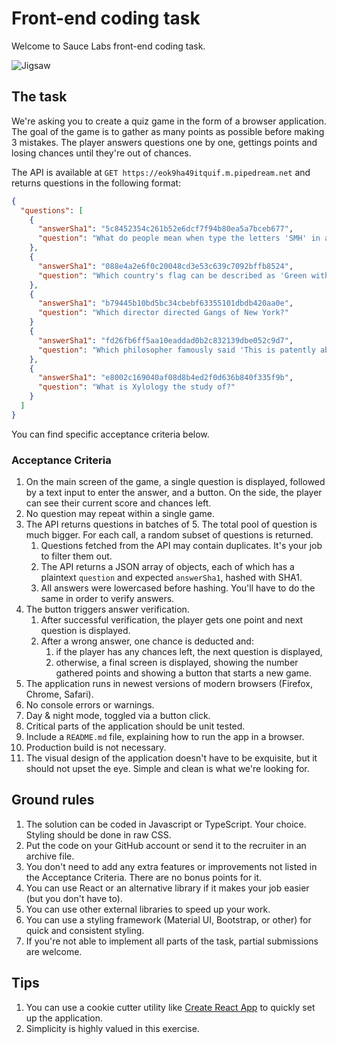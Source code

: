 # Front-end coding task
Welcome to Sauce Labs front-end coding task.

![Jigsaw](https://i.pinimg.com/474x/5b/a8/3d/5ba83d0d5c438ae9a081631541ffe4f1.jpg)

## The task
We're asking you to create a quiz game in the form of a browser application.
The goal of the game is to gather as many points as possible before making 3 mistakes.
The player answers questions one by one, gettings points and losing chances until they're out of chances.

The API is available at `GET https://eok9ha49itquif.m.pipedream.net` and returns questions in the following format:
```json
{
  "questions": [
    {
      "answerSha1": "5c8452354c261b52e6dcf7f94b80ea5a7bceb677",
      "question": "What do people mean when type the letters 'SMH' in a message on the internet?"
    },
    {
      "answerSha1": "088e4a2e6f0c20048cd3e53c639c7092bffb8524",
      "question": "Which country's flag can be described as 'Green with a vertical white band on the left side. The green section contains a white crescent and star.'?"
    },
    {
      "answerSha1": "b79445b10bd5bc34cbebf63355101dbdb420aa0e",
      "question": "Which director directed Gangs of New York?"
    }
    {
      "answerSha1": "fd26fb6ff5aa10eaddad0b2c832139dbe052c9d7",
      "question": "Which philosopher famously said 'This is patently absurd; but whoever wishes to become a philosopher must learn not to be frightened by absurdities'?"
    },
    {
      "answerSha1": "e8002c169040af08d8b4ed2f0d636b840f335f9b",
      "question": "What is Xylology the study of?"
    }
  ]
}
```

You can find specific acceptance criteria below.

### Acceptance Criteria
1. On the main screen of the game, a single question is displayed, followed by a text input to enter the answer, and a button. On the side, the player can see their current score and chances left.
1. No question may repeat within a single game.
1. The API returns questions in batches of 5. The total pool of question is much bigger. For each call, a random subset of questions is returned.
    1. Questions fetched from the API may contain duplicates. It's your job to filter them out.
    1. The API returns a JSON array of objects, each of which has a plaintext `question` and expected `answerSha1`, hashed with SHA1.
    1. All answers were lowercased before hashing. You'll have to do the same in order to verify answers.
1. The button triggers answer verification.
    1. After successful verification, the player gets one point and next question is displayed.
    1. After a wrong answer, one chance is deducted and:
        1. if the player has any chances left, the next question is displayed,
        1. otherwise, a final screen is displayed, showing the number gathered points and showing a button that starts a new game.
1. The application runs in newest versions of modern browsers (Firefox, Chrome, Safari).
1. No console errors or warnings.
1. Day & night mode, toggled via a button click.
1. Critical parts of the application should be unit tested.
1. Include a `README.md` file, explaining how to run the app in a browser.
1. Production build is not necessary.
1. The visual design of the application doesn't have to be exquisite, but it should not upset the eye. Simple and clean is what we're looking for.

## Ground rules
1. The solution can be coded in Javascript or TypeScript. Your choice. Styling should be done in raw CSS.
1. Put the code on your GitHub account or send it to the recruiter in an archive file.
1. You don't need to add any extra features or improvements not listed in the Acceptance Criteria. There are no bonus points for it.
1. You can use React or an alternative library if it makes your job easier (but you don't have to).
1. You can use other external libraries to speed up your work.
1. You can use a styling framework (Material UI, Bootstrap, or other) for quick and consistent styling.
1. If you're not able to implement all parts of the task, partial submissions are welcome.

## Tips
1. You can use a cookie cutter utility like [Create React App](https://create-react-app.dev/) to quickly set up the application.
1. Simplicity is highly valued in this exercise.
